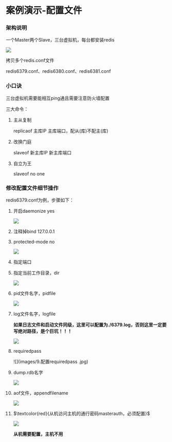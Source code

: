 # 案例演示-配置文件

### 架构说明

一个Master两个Slave，三台虚拟机，每台都安装redis

![](images/3.主从架构.jpg)

拷贝多个redis.conf文件

redis6379.conf、redis6380.conf、redis6381.conf

### 小口诀

三台虚拟机需要能相互ping通且需要注意防火墙配置

三大命令：

1. 主从复制

   replicaof 主库IP 主库端口，配从(库)不配主(库)

2. 改换门庭

   slaveof 新主库IP 新主库端口

3. 自立为王

   slaveof no one

### 修改配置文件细节操作

redis6379.conf为例，步骤如下：

1. 开启daemonize yes

   ![](https://raw.githubusercontent.com/KeYanbin/Learning-in-practice/master/Redis/8.Redis%E5%A4%8D%E5%88%B6(replica)/images/4.%E9%85%8D%E7%BD%AEdaemonize%20.jpg)

2. 注释掉bind 127.0.0.1

3. protected-mode no

   ![](images/5.配置protected-mode.jpg)

4. 指定端口

5. 指定当前工作目录，dir

   ![](images/6.配置dir.jpg)

6. pid文件名字，pidfile

   ![](images/7.配置pidfile.jpg)

7. log文件名字，logfile

   **如果日志文件和启动文件同级，这里可以配置为./6379.log，否则这里一定要写绝对路径，是个巨坑！！！**

   ![](images/8.配置logfile.jpg)

8. requiredpass 

   ![](images/9.配置requiredpass .jpg)

9. dump.rdb名字

   ![](images/10配置dump.rdb名字.jpg)

10. aof文件，appendfilename

    ![](images/11.配置appendfilename.jpg)

11. $\textcolor{red}{从机访问主机的通行密码masterauth，必须配置}$

    ![](images/12.从机配置主机密码.jpg)

    **从机需要配置，主机不用**

